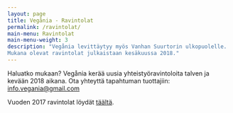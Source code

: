```yaml
---
layout: page
title: Vegånia - Ravintolat
permalink: /ravintolat/
main-menu: Ravintolat
main-menu-weight: 3
description: "Vegånia levittäytyy myös Vanhan Suurtorin ulkopuolelle.
Mukana olevat ravintolat julkaistaan kesäkuussa 2018."
---
```


Haluatko mukaan? Vegånia kerää uusia yhteistyöravintoloita talven ja kevään 2018 aikana. Ota yhteyttä tapahtuman tuottajiin: <a href="mailto:info.vegania@gmail.com">info.vegania@gmail.com</a>

Vuoden 2017 ravintolat löydät [täältä](/2017/ravintolat/).
